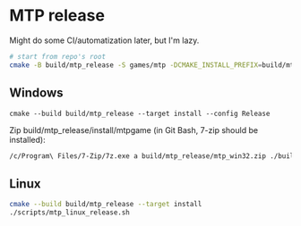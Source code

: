 # MTP release

Might do some CI/automatization later, but I'm lazy.

```sh
# start from repo's root
cmake -B build/mtp_release -S games/mtp -DCMAKE_INSTALL_PREFIX=build/mtp_release/install -DBUILD_SHARED_LIBS=OFF
```

## Windows

```cmake --build build/mtp_release --target install --config Release```

Zip build/mtp_release/install/mtpgame (in Git Bash, 7-zip should be installed):

```sh
/c/Program\ Files/7-Zip/7z.exe a build/mtp_release/mtp_win32.zip ./build/mtp_release/install/mtpgame
```

## Linux

```sh
cmake --build build/mtp_release --target install
./scripts/mtp_linux_release.sh
```

